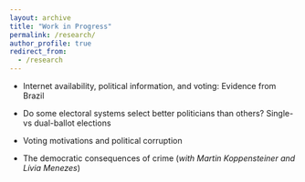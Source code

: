 ```yaml
---
layout: archive
title: "Work in Progress"
permalink: /research/
author_profile: true
redirect_from:
  - /research
---
```



* Internet availability, political information, and voting: Evidence from Brazil

* Do some electoral systems select better politicians than others? Single- vs dual-ballot elections

* Voting motivations and political corruption

* The democratic consequences of crime (*with Martin Koppensteiner and Lívia Menezes*)

